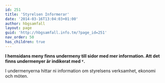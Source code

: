 ```yaml
---
id: 251
title: 'Styrelsen Informerar'
date: '2014-03-16T13:04:03+01:00'
author: hbgsamfall
layout: page
guid: 'http://hbgsamfall.info.tm/?page_id=251'
nav_order: 50
has_children: true
---
```


**I hemsidans meny finns undermeny till sidor med mer information. Att det finns undermenyer är indikerat med ˅.**

I undermenyerna hittar ni information om styrelsens verksamhet, ekonomi och möten.
